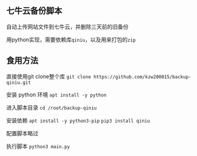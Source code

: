 ## 七牛云备份脚本

自动上传网站文件到七牛云，并删除三天前的旧备份

用python实现，需要依赖库`qiniu`，以及用来打包的`zip`

## 食用方法

直接使用git clone整个库
`git clone https://github.com/kzw200015/backup-qiniu.git`

安装 python 环境
`apt install -y python`

进入脚本目录
`cd /root/backup-qiniu`

安装依赖
`apt install -y python3-pip`
`pip3 install qiniu`

配置脚本略过

执行脚本
`python3 main.py`

